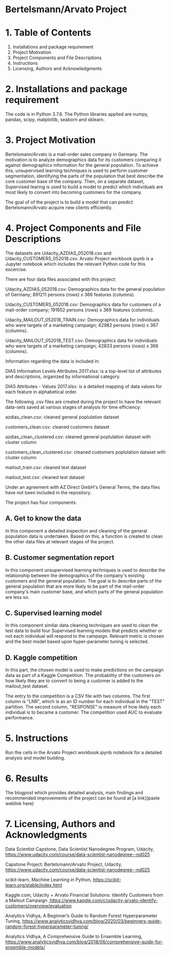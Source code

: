 # Bertelsmann/Arvato Project

# 1. Table of Contents

1. Installations and package requirement
2. Project Motivation
3. Project Components and File Descriptions
4. Instructions
5. Licensing, Authors and Acknowledgments

# 2. Installations and package requirement

The code is in Python 3.7.6. The Python libraries applied are numpy, pandas, scipy, matplotlib, seaborn and sklearn. 

# 3. Project Motivation

Bertelsmann/Arvato is a mail-order sales company in Germany. The motivation is to  analyze demographics data for its customers comparing it against demographics information for the general population. To achieve this, unsupervised learning techniques is used to perform customer segmentation, identifying the parts of the population that best describe the core customer base of the company. Then, on a separate dataset, Supervised learing is used to build a model to predict which individuals are most likely to convert into becoming customers for the company. 

The goal of of the project is to build a model that can predict Bertelsmann/Arvato acquire new clients efficiently.

# 4. Project Components and File Descriptions

The datasets are Udacity_AZDIAS_052018.csv and Udacity_CUSTOMERS_052018.csv. Arvato Project workbook.ipynb is a Jupyter notebook which includes the relevant Python code for this excercise. 

There are four data files associated with this project:

Udacity_AZDIAS_052018.csv: Demographics data for the general population of Germany; 891211 persons (rows) x 366 features (columns).

Udacity_CUSTOMERS_052018.csv: Demographics data for customers of a mail-order company; 191652 persons (rows) x 369 features (columns).

Udacity_MAILOUT_052018_TRAIN.csv: Demographics data for individuals who were targets of a marketing campaign; 42982 persons (rows) x 367 (columns).

Udacity_MAILOUT_052018_TEST.csv: Demographics data for individuals who were targets of a marketing campaign; 42833 persons (rows) x 366 (columns).

Information regarding the data is included in:

DIAS Information Levels Attributes 2017.xlsx: is a top-level list of attributes and descriptions, organized by informational category. 

DIAS Attributes - Values 2017.xlsx: is a detailed mapping of data values for each feature in alphabetical order.

The following .csv files are created during the project to have the relevant data-sets saved at various stages of analysis for time efficiency:

azdias_clean.csv: cleaned general poplulation dataset

customers_clean.csv: cleaned customers dataset

azdias_clean_clustered.csv: cleaned general poplulation dataset with cluster column

customers_clean_clustered.csv: cleaned customers poplulation dataset with cluster column

mailout_train.csv: cleaned test dataset 

mailout_test.csv: cleaned test dataset

Under an agreement with AZ Direct GmbH's General Terms, the data files have not been included in the repository.

The project has four components: 

## A. Get to know the data

In this component a detailed inspection and cleaning of the general population data is undertaken. Based on this, a function is created to clean the other data files at relevant stages of the project.

## B. Customer segmentation report 

In this component unsupervised learning techniques is used to describe the relationship between the demographics of the company's existing customers and the general population. The goal is to describe parts of the general population that are more likely to be part of the mail-order company's main customer base, and which parts of the general population are less so.

## C. Supervised learning model 

In this component similar data cleaning techniques are used to clean the test data to build four Supervised learning models that predicts whether or not each individual will respond to the campaign. Relevant metric is chosen and the best model based upon hyper-parameter tuning is selected.

## D. Kaggle competition 

In this part, the chosen model is used to make predictions on the campaign data as part of a Kaggle Competition. The probability of the customers on how likely they are to convert to being a customer is added to the mailout_test dataset.

The entry to the competition is a CSV file with two columns. The first column is "LNR", which is as an ID number for each individual in the "TEST" partition.
The second column, "RESPONSE" is measure of how likely each individual is to became a customer. The competition used AUC to evaluate performance. 

# 5. Instructions

Run the cells in the Arvato Project workbook.ipynb notebook for a detailed analysis and model building.

# 6. Results

The blogpost which provides detailed analysis, main findings and recommended improvements of the project can be found at [a link](paste weblink here)

# 7. Licensing, Authors and Acknowledgments

Data Scientist Capstone, Data Scientist Nanodegree Program, Udacity, https://www.udacity.com/course/data-scientist-nanodegree--nd025

Capstone Project: Bertelsmann/Arvato Project, Udacity, https://www.udacity.com/course/data-scientist-nanodegree--nd025

scikit-learn, Machine Learning in Python, https://scikit-learn.org/stable/index.html

Kaggle.com, Udacity + Arvato Financial Solutions: Identify Customers from a Mailout Campaign ,https://www.kaggle.com/c/udacity-arvato-identify-customers/overview/evaluation

Analytics Vidhya, A Beginner’s Guide to Random Forest Hyperparameter Tuning, https://www.analyticsvidhya.com/blog/2020/03/beginners-guide-random-forest-hyperparameter-tuning/

Analytics Vidhya, A Comprehensive Guide to Ensemble Learning, https://www.analyticsvidhya.com/blog/2018/06/comprehensive-guide-for-ensemble-models/

